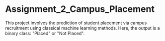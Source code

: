 # Assignment_2_Campus_Placement
This project involves the prediction of student placement via campus recruitment using classical machine learning methods. Here, the output is a binary class: "Placed" or "Not Placed".
